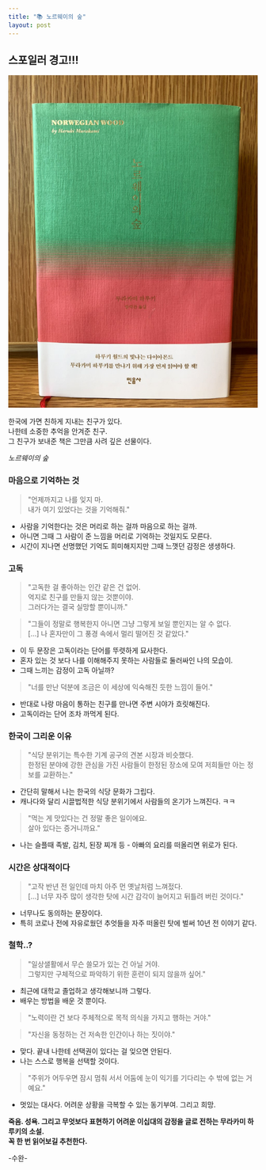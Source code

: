```yaml
---
title: "📚 노르웨이의 숲"
layout: post
---
```


## 스포일러 경고!!!

![Norwegian Wood](/assets/norwegianwood.jpg)

한국에 가면 친하게 지내는 친구가 있다.   
나한테 소중한 추억을 안겨준 친구.   
그 친구가 보내준 책은 그만큼 사려 깊은 선물이다.

 _노르웨이의 숲_ 

### 마음으로 기억하는 것

> "언제까지고 나를 잊지 마.  
> 내가 여기 있었다는 것을 기억해줘."

- 사람을 기억한다는 것은 머리로 하는 걸까 마음으로 하는 걸까. 
- 아니면 그때 그 사람이 준 느낌을 머리로 기억하는 것일지도 모른다. 
- 시간이 지나면 선명했던 기억도 희미해지지만 그때 느꼇던 감정은 생생하다.

### 고독
> "고독한 걸 좋아하는 인간 같은 건 없어.   
> 억지로 친구를 만들지 않는 것뿐이야.   
> 그러다가는 결국 실망할 뿐이니까."

> "그들이 정말로 행복한지 아니면 그냥 그렇게 보일 뿐인지는 알 수 없다.   
> [...] 나 혼자만이 그 풍경 속에서 멀리 떨어진 것 같았다."

- 이 두 문장은 고독이라는 단어를 뚜렷하게 묘사한다. 
- 혼자 있는 것 보다 나를 이해해주지 못하는 사람들로 둘러싸인 나의 모습이.
- 그때 느끼는 감정이 고독 아닐까?

> "너를 만난 덕분에 조금은 이 세상에 익숙해진 듯한 느낌이 들어."

- 반대로 나랑 마음이 통하는 친구를 만나면 주변 시야가 흐릿해진다.
- 고독이라는 단어 조차 까먹게 된다. 

### 한국이 그리운 이유

> "식당 분위기는 특수한 기계 공구의 견본 시장과 비슷했다.   
> 한정된 분야에 강한 관심을 가진 사람들이 한정된 장소에 모여 저희들만 아는 정보를 교환하는."

- 간단히 말해서 나는 한국의 식당 문화가 그립다.
- 캐나다와 달리 시끌법적한 식당 분위기에서 사람들의 온기가 느껴진다. ㅋㅋ

> "먹는 게 맛있다는 건 정말 좋은 일이에요.   
> 살아 있다는 증거니까요."

- 나는 슬플때 족발, 김치, 된장 찌개 등 - 아빠의 요리를 떠올리면 위로가 된다.

### 시간은 상대적이다

> "고작 반년 전 일인데 마치 아주 먼 옛날처럼 느껴젔다.   
> [...] 너무 자주 많이 생각한 탓에 시간 감각이 늘어지고 뒤틀려 버린 것이다."

- 너무나도 동의하는 문장이다.   
- 특히 코로나 전에 자유로웠던 추엇들을 자주 떠올린 탓에 벌써 10년 전 이야기 같다.

### 철학..?

> "일상샐활에서 무슨 쓸모가 있는 건 아닐 거야.   
> 그렇지만 구체적으로 파악하기 위한 훈련이 되지 않을까 싶어."

- 최근에 대학교 졸업하고 생각해보니까 그렇다.  
- 배우는 방법을 배운 것 뿐이다.

> "노력이란 건 보다 주체적으로 목적 의식을 가지고 행하는 거야."

> "자신을 동정하는 건 저속한 인간이나 하는 짓이야."

- 맞다. 끝내 나한테 선택권이 있다는 걸 잊으면 안된다.
- 나는 스스로 행복을 선택할 것이다. 

> "주위가 어두우면 잠시 멈춰 서서 어둠에 눈이 익기를 기다리는 수 밖에 없는 거예요."  

- 멋있는 대사다. 어려운 상황을 극복할 수 있는 동기부여. 그리고 희망.

**죽음. 성욕. 그리고 무엇보다 표현하기 어려운 이십대의 감정을 글로 전하는 무라카미 하루키의 소설.   
꼭 한 번 읽어보길 추천한다.** 

-수완-


